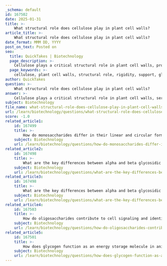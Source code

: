 ```yaml
---
_schema: default
id: 167502
date: 2025-01-31
title: >-
    What structural role does cellulose play in plant cell walls?
article_title: >-
    What structural role does cellulose play in plant cell walls?
date_format: MMM DD, YYYY
post_on_text: Posted on
seo:
  title: QuickTakes | Biotechnology
  page_description: >-
    Cellulose plays a critical structural role in plant cell walls, providing support and rigidity essential for plant health and resilience. Its unique properties contribute to growth, nutrient transport, and resistance to degradation.
  page_keywords: >-
    cellulose, plant cell walls, structural role, rigidity, support, glucose monomers, microfibrils, hydrogen bonding, degradation resistance, plant growth, nutrient transport, turgor pressure
author: QuickTakes
question: >-
    What structural role does cellulose play in plant cell walls?
answer: >-
    Cellulose plays a critical structural role in plant cell walls, serving as the primary component that provides essential support and rigidity. Here are the key aspects of cellulose's function in this context:\n\n1. **Structural Support**: Cellulose consists of long, linear chains of glucose monomers linked by β-1,4 glycosidic bonds. This linear arrangement allows cellulose to aggregate into microfibrils, which are further embedded in a matrix of other polysaccharides and proteins. The microfibrils contribute significantly to the overall strength and stability of the cell wall, enabling plants to maintain their shape and resist mechanical stresses such as wind and gravity.\n\n2. **Hydrogen Bonding**: The linear chains formed by the beta glycosidic linkages can align parallel to one another, facilitating extensive hydrogen bonding between adjacent chains. This interchain hydrogen bonding is crucial for enhancing the rigidity and tensile strength of cellulose, making it an effective structural material in plant cell walls.\n\n3. **Resistance to Degradation**: The structure of cellulose, characterized by its beta linkages, makes it resistant to enzymatic degradation by many organisms. This property is vital for the longevity and durability of plant cell walls, allowing plants to thrive in various environmental conditions.\n\n4. **Influence on Plant Growth and Development**: The synthesis of cellulose is integral to plant growth, as it influences cell expansion and differentiation. The rigidity provided by cellulose allows plants to grow upright and reach for sunlight, which is essential for photosynthesis.\n\n5. **Role in Nutrient Transport**: While cellulose primarily provides structural support, it also plays a role in the transport of nutrients and water within the plant. The integrity of the cell wall is essential for maintaining turgor pressure, which is necessary for the movement of fluids through plant tissues.\n\nIn summary, cellulose is fundamental to the structural integrity of plant cell walls, providing the necessary support and rigidity for plant growth, development, and resilience against environmental stresses. Understanding the role of cellulose is crucial for advancements in agriculture and biofuel production, as it directly impacts plant health and productivity.
subject: Biotechnology
file_name: what-structural-role-does-cellulose-play-in-plant-cell-walls.md
url: /learn/biotechnology/questions/what-structural-role-does-cellulose-play-in-plant-cell-walls
score: -1.0
related_article1:
    id: 167499
    title: >-
        How do monosaccharides differ in their linear and circular forms?
    subject: Biotechnology
    url: /learn/biotechnology/questions/how-do-monosaccharides-differ-in-their-linear-and-circular-forms
related_article2:
    id: 167498
    title: >-
        What are the key differences between alpha and beta glycosidic bonds?
    subject: Biotechnology
    url: /learn/biotechnology/questions/what-are-the-key-differences-between-alpha-and-beta-glycosidic-bonds
related_article3:
    id: 167498
    title: >-
        What are the key differences between alpha and beta glycosidic bonds?
    subject: Biotechnology
    url: /learn/biotechnology/questions/what-are-the-key-differences-between-alpha-and-beta-glycosidic-bonds
related_article4:
    id: 167503
    title: >-
        How do oligosaccharides contribute to cell signaling and identity in plasma membranes?
    subject: Biotechnology
    url: /learn/biotechnology/questions/how-do-oligosaccharides-contribute-to-cell-signaling-and-identity-in-plasma-membranes
related_article5:
    id: 167501
    title: >-
        How does glycogen function as an energy storage molecule in animals?
    subject: Biotechnology
    url: /learn/biotechnology/questions/how-does-glycogen-function-as-an-energy-storage-molecule-in-animals
---
```


&nbsp;